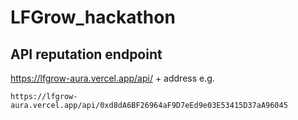 # LFGrow_hackathon

## API reputation endpoint

https://lfgrow-aura.vercel.app/api/ + address
e.g.

```
https://lfgrow-aura.vercel.app/api/0xd8dA6BF26964aF9D7eEd9e03E53415D37aA96045
```
